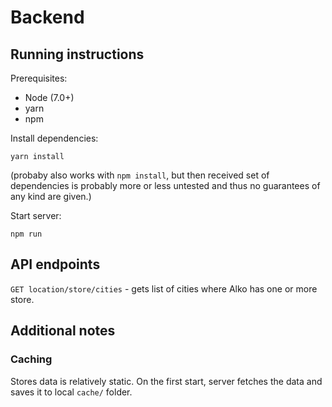 # Backend

## Running instructions
Prerequisites:
- Node (7.0+)
- yarn
- npm

Install dependencies:
```
yarn install
```
(probaby also works with `npm install`, but then received set of dependencies is probably more or less untested and thus no guarantees of any kind are given.)

Start server:
```
npm run
```

## API endpoints

`GET location/store/cities` - gets list of cities where Alko has one or more store.

## Additional notes
### Caching
Stores data is relatively static. On the first start, server fetches the data and saves it to local `cache/` folder.
